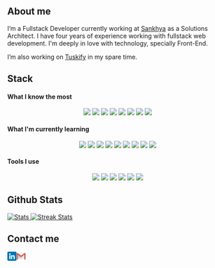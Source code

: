 <a><h2>About me</h2></a>

I’m a Fullstack Developer currently working at [Sankhya](https://www.sankhya.com.br) as a Solutions Architect. I have four years of experience working with fullstack web development. I'm deeply in love with technology, specially Front-End.

I’m also working on [Tuskify](https://tuskify.herokuapp.com) in my spare time.

<a><h2>Stack</h2></a>

<a><h4>What I know the most</h4></a>
<p align="center">
<img src="https://img.shields.io/badge/javascript-%23323330.svg?style=for-the-badge&logo=javascript&logoColor=%23F7DF1E" height="25"/>
<img src="https://img.shields.io/badge/java-%23ED8B00.svg?style=for-the-badge&logo=java&logoColor=white" height="25"/>
<img src="https://img.shields.io/badge/c%23-%23239120.svg?style=for-the-badge&logo=c-sharp&logoColor=white" height="25">
<img src="https://img.shields.io/badge/angular.js-%23E23237.svg?style=for-the-badge&logo=angularjs&logoColor=white" height="25"/>
<img src="https://img.shields.io/badge/css3-%231572B6.svg?style=for-the-badge&logo=css3&logoColor=white" height="25"/>
<img src="https://img.shields.io/badge/html5-%23E34F26.svg?style=for-the-badge&logo=html5&logoColor=white" height="25"/>
<img src="https://img.shields.io/badge/Microsoft%20SQL%20Sever-CC2927?style=for-the-badge&logo=microsoft%20sql%20server&logoColor=white" height="25">
<img src="https://img.shields.io/badge/Oracle%20SQL-F80000?style=for-the-badge&logo=oracle&logoColor=whitee" height="25">
</p>

<a><h4>What I'm currently learning</h4></a>
<p align="center">
<img src="https://img.shields.io/badge/node.js-6DA55F?style=for-the-badge&logo=node.js&logoColor=white" height="25">
<img src="https://img.shields.io/badge/express.js-%23404d59.svg?style=for-the-badge&logo=express&logoColor=%2361DAFB" height="25">
<img src="https://img.shields.io/badge/vuejs-%2335495e.svg?style=for-the-badge&logo=vuedotjs&logoColor=%234FC08D" height="25">
<img src="https://img.shields.io/badge/Vuetify-1867C0?style=for-the-badge&logo=vuetify&logoColor=AEDDFF" height="25">
<img src="https://img.shields.io/badge/Sequelize-52B0E7?style=for-the-badge&logo=Sequelize&logoColor=white" height="25">
<img src="https://img.shields.io/badge/postgres-%23316192.svg?style=for-the-badge&logo=postgresql&logoColor=white" height="25">
<img src="https://img.shields.io/badge/-Swagger-%23Clojure?style=for-the-badge&logo=swagger&logoColor=white" height="25">
<img src="https://img.shields.io/badge/AWS-%23FF9900.svg?style=for-the-badge&logo=amazon-aws&logoColor=white" height="25">
<img src="https://img.shields.io/badge/docker-%230db7ed.svg?style=for-the-badge&logo=docker&logoColor=white" height="25">
</p>

<a><h4>Tools I use</h4></a>
<p align="center">
<img src="https://img.shields.io/badge/git-%23F05033.svg?style=for-the-badge&logo=git&logoColor=white" height="25">
<img src="https://img.shields.io/badge/Eclipse-FE7A16.svg?style=for-the-badge&logo=Eclipse&logoColor=white" height="25">
<img src="https://img.shields.io/badge/Visual%20Studio%20Code-0078d7.svg?style=for-the-badge&logo=visual-studio-code&logoColor=white" height="25">
<img src="https://img.shields.io/badge/Postman-FF6C37?style=for-the-badge&logo=postman&logoColor=white" height="25">
<img src="https://img.shields.io/badge/NPM-%23000000.svg?style=for-the-badge&logo=npm&logoColor=white" height="25">
<img src="https://img.shields.io/badge/figma-%23F24E1E.svg?style=for-the-badge&logo=figma&logoColor=white" height="25">
</p>

<a><h2>Github Stats</h2></a>
<div>
    <a href="https://github-readme-stats.vercel.app">
        <img width="49%" alt="Stats" src="https://github-readme-stats.vercel.app/api?&count_private=true&include_all_commits=true&username=GabrielBucsan&theme=onedark&custom_title=GitHub+Stats&hide_border=true"/>
    </a>
    <a href="https://github-readme-streak-stats.herokuapp.com">
        <img width="49%" alt="Streak Stats" src="https://github-readme-streak-stats.herokuapp.com/?user=GabrielBucsan&theme=onedark&hide_border=true"/>
    </a>
</div>

<a><h2>Contact me</h2></a>

<a href="https://www.linkedin.com/in/gbucsan/"><img align="left" src="https://raw.githubusercontent.com/GabrielBucsan/GabrielBucsan/main/assets/linkedin.png" alt="icon | LinkedIn" width="21px"/></a>
<a href="mailto:gabrielbucsan27@gmail.com"><img align="left" src="https://raw.githubusercontent.com/GabrielBucsan/GabrielBucsan/main/assets/gmail.png" alt="icon | Gmail" width="21px"/></a>
